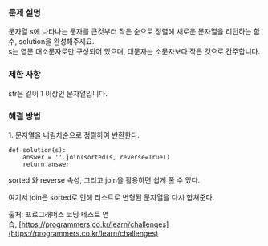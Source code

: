 ### 문제 설명

문자열 s에 나타나는 문자를 큰것부터 작은 순으로 정렬해 새로운 문자열을 리턴하는 함수, solution을 완성해주세요.  
s는 영문 대소문자로만 구성되어 있으며, 대문자는 소문자보다 작은 것으로 간주합니다.

### 제한 사항

str은 길이 1 이상인 문자열입니다.

### 해결 방법

1\. 문자열을 내림차순으로 정렬하여 반환한다.

```
def solution(s):
    answer = ''.join(sorted(s, reverse=True))
    return answer
```

sorted 와 reverse 속성, 그리고 join을 활용하면 쉽게 풀 수 있다.

여기서 join은 sorted로 인해 리스트로 변형된 문자열을 다시 합쳐준다.

출처: 프로그래머스 코딩 테스트 연습, [https://programmers.co.kr/learn/challenges](https://programmers.co.kr/learn/challenges)